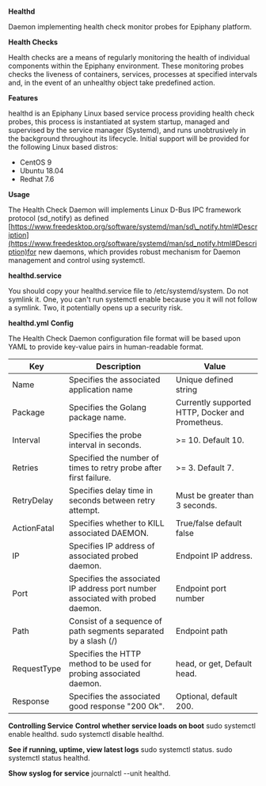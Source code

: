 **Healthd**

Daemon implementing health check monitor probes for Epiphany platform.

**Health Checks**

Health checks are a means of regularly monitoring the health of individual components within the Epiphany environment. These monitoring probes checks the liveness of containers, services, processes at specified intervals and, in the event of an unhealthy object take predefined action.

**Features**

healthd is an Epiphany Linux based service process providing health check probes, this process is instantiated at system startup, managed and supervised by the service manager (Systemd), and runs unobtrusively in the background throughout its lifecycle. Initial support will be provided for the following Linux based distros:

- CentOS 9
- Ubuntu 18.04
- Redhat 7.6

**Usage**

The Health Check Daemon will implements Linux D-Bus IPC framework protocol (sd\_notify) as defined [https://www.freedesktop.org/software/systemd/man/sd\_notify.html#Description](https://www.freedesktop.org/software/systemd/man/sd_notify.html#Description)for new daemons, which provides robust mechanism for Daemon management and control using systemctl.

**healthd.service** 

You should copy your healthd.service file to /etc/systemd/system. Do not symlink it. One, you can't run systemctl enable because you it will not follow a symlink. Two, it potentially opens up a security risk.

**healthd.yml**  **Config**

The Health Check Daemon configuration file format will be based upon YAML to provide key-value pairs in human-readable format.

| **Key** | **Description** | **Value** |
| --- | --- | --- |
| Name | Specifies the associated application name | Unique defined string |
| Package | Specifies the Golang package name. | Currently supported HTTP, Docker and Prometheus. |
| Interval | Specifies the probe interval in seconds. | >= 10. Default 10. |
| Retries | Specified the number of times to retry probe after first failure. | >= 3. Default 7. |
| RetryDelay | Specifies delay time in seconds between retry attempt. | Must be greater than 3 seconds. |
| ActionFatal | Specifies whether to KILL associated DAEMON. | True/false default false |
| IP | Specifies IP address of associated probed daemon. | Endpoint IP address. |
| Port | Specifies the associated IP address port number associated with probed daemon. | Endpoint port number |
| Path | Consist of a sequence of path segments separated by a slash (/) | Endpoint path |
| RequestType | Specifies the HTTP method to be used for probing associated daemon. | head, or get, Default head. |
| Response | Specifies the associated good response &quot;200 Ok&quot;. | Optional, default 200. |

**Controlling Service** 
 **Control whether service loads on boot**
sudo systemctl enable healthd.
sudo systemctl disable healthd.

**See if running, uptime, view latest logs**
sudo systemctl status.
sudo systemctl status healthd.
 
 **Show syslog for service**
journalctl --unit healthd.
